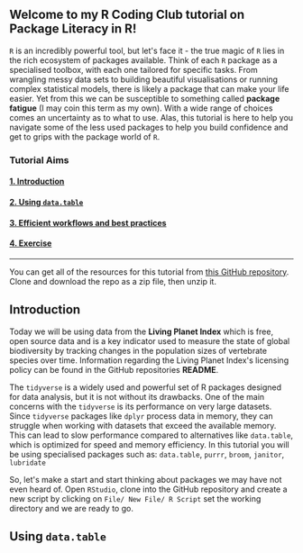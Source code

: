 ## Welcome to my R Coding Club tutorial on Package Literacy in R!

`R` is an incredibly powerful tool, but let's face it - the true magic of `R` lies in the rich ecosystem of packages available. Think of each `R` package as a specialised toolbox, with each one tailored for specific tasks. From wrangling messy data sets to building beautiful visualisations or running complex statistical models, there is likely a package that can make your life easier. Yet from this we can be susceptible to something called **package fatigue** (I may coin this term as my own). With a wide range of choices comes an uncertainty as to what to use. Alas, this tutorial is here to help you navigate some of the less used packages to help you build confidence and get to grips with the package world of `R`. 

### Tutorial Aims

#### <a href="#section1"> 1. Introduction</a>

#### <a href="#section2"> 2. Using `data.table`</a>

#### <a href="#section3"> 3. Efficient workflows and best practices</a>

#### <a href="#section4"> 4. Exercise</a>

---------------------------

You can get all of the resources for this tutorial from <a href="https://github.com/EdDataScienceEES/tutorial-jackegriffin.git">this GitHub repository</a>. Clone and download the repo as a zip file, then unzip it.


## <a name="section1"> Introduction</a>


Today we will be using data from the **Living Planet Index** which is free, open source data and is a key indicator used to measure the state of global biodiversity by tracking changes in the population sizes of vertebrate species over time. Information regarding the Living Planet Index's licensing policy can be found in the GitHub repositories **README**.

The `tidyverse` is a widely used and powerful set of R packages designed for data analysis, but it is not without its drawbacks. One of the main concerns with the `tidyverse` is its performance on very large datasets. Since `tidyverse` packages like `dplyr` process data in memory, they can struggle when working with datasets that exceed the available memory. This can lead to slow performance compared to alternatives like `data.table`, which is optimized for speed and memory efficiency. In this tutorial you will be using specialised packages such as: `data.table`, `purrr`, `broom`, `janitor`, `lubridate`

So, let's make a start and start thinking about packages we may have not even heard of. Open `RStudio`, clone into the GitHub repository and create a new script by clicking on `File/ New File/ R Script` set the working directory and we are ready to go. 

## <a name="section2"> Using `data.table`</a>


